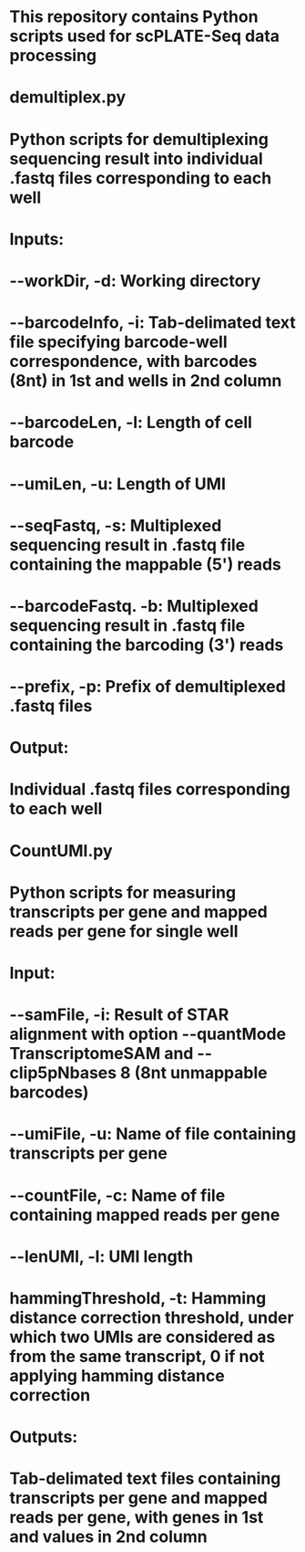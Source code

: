 # This repository contains Python scripts used for scPLATE-Seq data processing
# 
#
# demultiplex.py
# Python scripts for demultiplexing sequencing result into individual .fastq files corresponding to each well
# Inputs:
# --workDir, -d: Working directory
# --barcodeInfo, -i: Tab-delimated text file specifying barcode-well correspondence, with barcodes (8nt) in 1st and wells in 2nd column
# --barcodeLen, -l: Length of cell barcode
# --umiLen, -u: Length of UMI
# --seqFastq, -s: Multiplexed sequencing result in .fastq file containing the mappable (5') reads
# --barcodeFastq. -b: Multiplexed sequencing result in .fastq file containing the barcoding (3') reads
# --prefix, -p: Prefix of demultiplexed .fastq files
# Output:
# Individual .fastq files corresponding to each well
#
#
# CountUMI.py
# Python scripts for measuring transcripts per gene and mapped reads per gene for single well
# Input:
# --samFile, -i: Result of STAR alignment with option --quantMode TranscriptomeSAM and --clip5pNbases 8 (8nt unmappable barcodes)
# --umiFile, -u: Name of file containing transcripts per gene
# --countFile, -c: Name of file containing mapped reads per gene
# --lenUMI, -l: UMI length
# hammingThreshold, -t: Hamming distance correction threshold, under which two UMIs are considered as from the same transcript, 0 if not applying hamming distance correction
# Outputs:
# Tab-delimated text files containing transcripts per gene and mapped reads per gene, with genes in 1st and values in 2nd column
